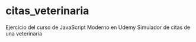 # citas_veterinaria

Ejercicio del curso de JavaScript Moderno en Udemy
Simulador de citas de una veterinaria
